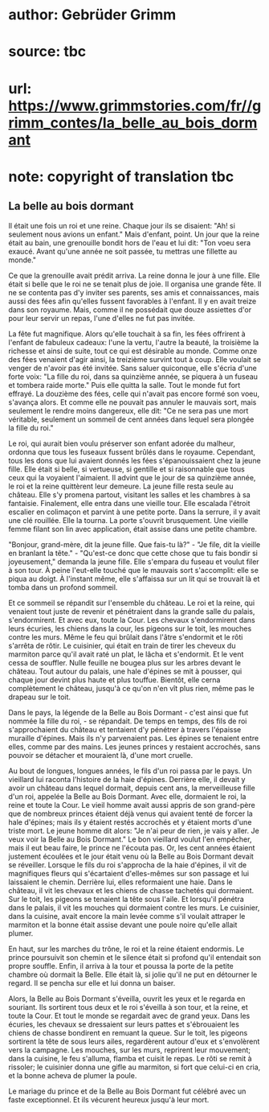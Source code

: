 # author: Gebrüder Grimm
# source: tbc
# url: https://www.grimmstories.com/fr//grimm_contes/la_belle_au_bois_dormant
# note: copyright of translation tbc

## La belle au bois dormant 

Il était une fois un roi et une reine. Chaque jour ils se disaient:
"Ah! si seulement nous avions un enfant." Mais d'enfant, point. Un
jour que la reine était au bain, une grenouille bondit hors de l'eau et
lui dit: "Ton voeu sera exaucé. Avant qu'une année ne soit passée, tu
mettras une fillette au monde."

Ce que la grenouille avait prédit arriva. La reine donna le jour à une
fille. Elle était si belle que le roi ne se tenait plus de joie. Il
organisa une grande fête. Il ne se contenta pas d'y inviter ses
parents, ses amis et connaissances, mais aussi des fées afin qu'elles
fussent favorables à l'enfant. Il y en avait treize dans son royaume.
Mais, comme il ne possédait que douze assiettes d'or pour leur servir
un repas, l'une d'elles ne fut pas invitée.

La fête fut magnifique. Alors qu'elle touchait à sa fin, les fées
offrirent à l'enfant de fabuleux cadeaux: l'une la vertu, l'autre la
beauté, la troisième la richesse et ainsi de suite, tout ce qui est
désirable au monde. Comme onze des fées venaient d'agir ainsi, la
treizième survint tout à coup. Elle voulait se venger de n'avoir pas
été invitée. Sans saluer quiconque, elle s'écria d'une forte voix:
"La fille du roi, dans sa quinzième année, se piquera à un fuseau et
tombera raide morte." Puis elle quitta la salle. Tout le monde fut fort
effrayé. La douzième des fées, celle qui n'avait pas encore formé son
voeu, s'avança alors. Et comme elle ne pouvait pas annuler le mauvais
sort, mais seulement le rendre moins dangereux, elle dit: "Ce ne sera
pas une mort véritable, seulement un sommeil de cent années dans lequel
sera plongée la fille du roi."

Le roi, qui aurait bien voulu préserver son enfant adorée du malheur,
ordonna que tous les fuseaux fussent brûlés dans le royaume. Cependant,
tous les dons que lui avaient donnés les fées s'épanouissaient chez la
jeune fille. Elle était si belle, si vertueuse, si gentille et si
raisonnable que tous ceux qui la voyaient l'aimaient. Il advint que le
jour de sa quinzième année, le roi et la reine quittèrent leur demeure.
La jeune fille resta seule au château. Elle s'y promena partout,
visitant les salles et les chambres à sa fantaisie. Finalement, elle
entra dans une vieille tour. Elle escalada l'étroit escalier en
colimaçon et parvint à une petite porte. Dans la serrure, il y avait une
clé rouillée. Elle la tourna. La porte s'ouvrit brusquement. Une
vieille femme filant son lin avec application, était assise dans une
petite chambre.

"Bonjour, grand-mère, dit la jeune fille. Que fais-tu là?" - "Je
file, dit la vieille en branlant la tête." - "Qu'est-ce donc que
cette chose que tu fais bondir si joyeusement," demanda la jeune fille.
Elle s'empara du fuseau et voulut filer à son tour. À peine l'eut-elle
touché que le mauvais sort s'accomplit: elle se piqua au doigt. À
l'instant même, elle s'affaissa sur un lit qui se trouvait là et tomba
dans un profond sommeil.

Et ce sommeil se répandit sur l'ensemble du château. Le roi et la
reine, qui venaient tout juste de revenir et pénétraient dans la grande
salle du palais, s'endormirent. Et avec eux, toute la Cour. Les chevaux
s'endormirent dans leurs écuries, les chiens dans la cour, les pigeons
sur le toit, les mouches contre les murs. Même le feu qui brûlait dans
l'âtre s'endormit et le rôti s'arrêta de rôtir. Le cuisinier, qui
était en train de tirer les cheveux du marmiton parce qu'il avait raté
un plat, le lâcha et s'endormit. Et le vent cessa de souffler. Nulle
feuille ne bougea plus sur les arbres devant le château. Tout autour du
palais, une hale d'épines se mit à pousser, qui chaque jour devint plus
haute et plus touffue. Bientôt, elle cerna complètement le château,
jusqu'à ce qu'on n'en vît plus rien, même pas le drapeau sur le toit.

Dans le pays, la légende de la Belle au Bois Dormant - c'est ainsi que
fut nommée la fille du roi, - se répandait. De temps en temps, des fils
de roi s'approchaient du château et tentaient d'y pénétrer à travers
l'épaisse muraille d'épines. Mais ils n'y parvenaient pas. Les épines
se tenaient entre elles, comme par des mains. Les jeunes princes y
restaient accrochés, sans pouvoir se détacher et mouraient là, d'une
mort cruelle.

Au bout de longues, longues années, le fils d'un roi passa par le pays.
Un vieillard lui raconta l'histoire de la haie d'épines. Derrière
elle, il devait y avoir un château dans lequel dormait, depuis cent ans,
la merveilleuse fille d'un roi, appelée la Belle au Bois Dormant. Avec
elle, dormaient le roi, la reine et toute la Cour. Le vieil homme avait
aussi appris de son grand-père que de nombreux princes étaient déjà
venus qui avaient tenté de forcer la hale d'épines; mais ils y étaient
restés accrochés et y étaient morts d'une triste mort. Le jeune homme
dit alors: "Je n'ai peur de rien, je vais y aller. Je veux voir la
Belle au Bois Dormant." Le bon vieillard voulut l'en empêcher, mais il
eut beau faire, le prince ne l'écouta pas. Or, les cent années étaient
justement écoulées et le jour était venu où la Belle au Bois Dormant
devait se réveiller. Lorsque le fils du roi s'approcha de la haie
d'épines, il vit de magnifiques fleurs qui s'écartaient d'elles-mêmes
sur son passage et lui laissaient le chemin. Derrière lui, elles
reformaient une haie. Dans le château, il vit les chevaux et les chiens
de chasse tachetés qui dormaient. Sur le toit, les pigeons se tenaient
la tête sous l'aile. Et lorsqu'il pénétra dans le palais, il vit les
mouches qui dormaient contre les murs. Le cuisinier, dans la cuisine,
avait encore la main levée comme s'il voulait attraper le marmiton et
la bonne était assise devant une poule noire qu'elle allait plumer.

En haut, sur les marches du trône, le roi et la reine étaient endormis.
Le prince poursuivit son chemin et le silence était si profond qu'il
entendait son propre souffle. Enfin, il arriva à la tour et poussa la
porte de la petite chambre où dormait la Belle. Elle était là, si jolie
qu'il ne put en détourner le regard. Il se pencha sur elle et lui donna
un baiser.

Alors, la Belle au Bois Dormant s'éveilla, ouvrit les yeux et le
regarda en souriant. Ils sortirent tous deux et le roi s'éveilla à son
tour, et la reine, et toute la Cour. Et tout le monde se regardait avec
de grand yeux. Dans les écuries, les chevaux se dressaient sur leurs
pattes et s'ébrouaient les chiens de chasse bondirent en remuant la
queue. Sur le toit, les pigeons sortirent la tête de sous leurs ailes,
regardèrent autour d'eux et s'envolèrent vers la campagne. Les
mouches, sur les murs, reprirent leur mouvement; dans la cuisine, le feu
s'alluma, flamba et cuisit le repas. Le rôti se remit à rissoler; le
cuisinier donna une gifle au marmiton, si fort que celui-ci en cria, et
la bonne acheva de plumer la poule.

Le mariage du prince et de la Belle au Bois Dormant fut célébré avec un
faste exceptionnel. Et ils vécurent heureux jusqu'à leur mort.
